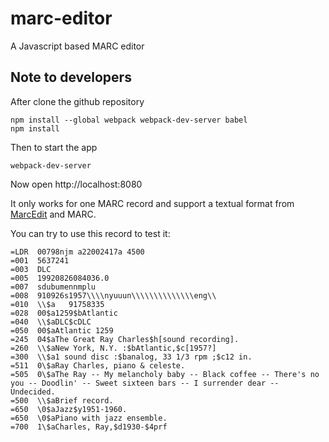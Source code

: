 # marc-editor
A Javascript based MARC editor

## Note to developers

After clone the github repository

```
npm install --global webpack webpack-dev-server babel
npm install
```

Then to start the app
```
webpack-dev-server
```

Now open http://localhost:8080 

It only works for one MARC record and support a textual format from [MarcEdit] and MARC.

You can try to use this record to test it: 

```
=LDR  00798njm a22002417a 4500
=001  5637241
=003  DLC
=005  19920826084036.0
=007  sdubumennmplu
=008  910926s1957\\\\nyuuun\\\\\\\\\\\\\\eng\\
=010  \\$a   91758335
=028  00$a1259$bAtlantic
=040  \\$aDLC$cDLC
=050  00$aAtlantic 1259
=245  04$aThe Great Ray Charles$h[sound recording].
=260  \\$aNew York, N.Y. :$bAtlantic,$c[1957?]
=300  \\$a1 sound disc :$banalog, 33 1/3 rpm ;$c12 in.
=511  0\$aRay Charles, piano & celeste.
=505  0\$aThe Ray -- My melancholy baby -- Black coffee -- There's no you -- Doodlin' -- Sweet sixteen bars -- I surrender dear -- Undecided.
=500  \\$aBrief record.
=650  \0$aJazz$y1951-1960.
=650  \0$aPiano with jazz ensemble.
=700  1\$aCharles, Ray,$d1930-$4prf
```


[MarcEdit]: http://marcedit.reeset.net/

